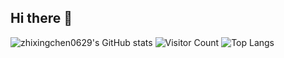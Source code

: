 ## Hi there 👋

![zhixingchen0629's GitHub stats](https://github-readme-stats.vercel.app/api?username=zhixingchen0629&show_icons=true&theme=tokyonight)
![Visitor Count](https://profile-counter.glitch.me/zhixingchen0629/count.svg)
![Top Langs](https://github-readme-stats.vercel.app/api/top-langs/?username=zhixingchen0629&layout=compact&theme=tokyonight)

<!--
**zhixingchen0629/zhixingchen0629** is a ✨ _special_ ✨ repository because its `README.md` (this file) appears on your GitHub profile.

Here are some ideas to get you started:

- 🔭 I’m currently working on ...
- 🌱 I’m currently learning ...
- 👯 I’m looking to collaborate on ...
- 🤔 I’m looking for help with ...
- 💬 Ask me about ...
- 📫 How to reach me: ...
- 😄 Pronouns: ...
- ⚡ Fun fact: ...
-->
